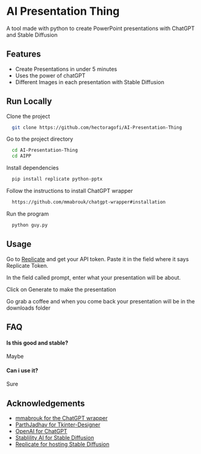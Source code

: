 
# AI Presentation Thing

A tool made with python to create PowerPoint presentations
with ChatGPT and Stable Diffusion 


## Features

- Create Presentations in under 5 minutes
- Uses the power of chatGPT
- Different Images in each presentation with Stable Diffusion


## Run Locally

Clone the project

```bash
  git clone https://github.com/hectoragofi/AI-Presentation-Thing
```

Go to the project directory

```bash
  cd AI-Presentation-Thing
  cd AIPP
```

Install dependencies

```bash
  pip install replicate python-pptx
```

Follow the instructions to install ChatGPT wrapper

```bash
  https://github.com/mmabrouk/chatgpt-wrapper#installation
```


Run the program
```bash
  python guy.py
  ```
## Usage

Go to [Replicate](https://replicate.com/account) and get your API token. Paste it in the field where it says Replicate Token.

In the field called prompt, enter what your presentation will be about.

Click on Generate to make the presentation

Go grab a coffee and when you come back your presentation will be in the downloads folder


## FAQ

#### Is this good and stable?

Maybe

#### Can i use it?

Sure

## Acknowledgements

 - [mmabrouk for the ChatGPT wrapper](https://github.com/mmabrouk/chatgpt-wrapper)
 - [ParthJadhav for Tkinter-Designer](https://github.com/ParthJadhav/Tkinter-Designer)
 - [OpenAI for ChatGPT](https://openai.com/)
 - [Stablility AI for Stable Diffusion](https://stability.ai/)
 - [Replicate for hosting Stable Diffusion](https://replicate.com/)
 

